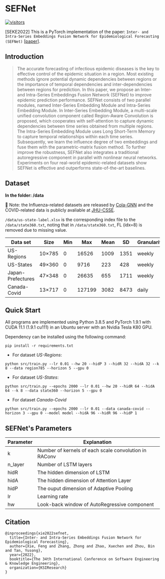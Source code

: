 [visitors-img]: https://visitor-badge.glitch.me/badge?page_id=Xiefeng69.SEFNet
[repo-url]: https://github.com/Xiefeng69/SEFNet

# SEFNet

[![visitors][visitors-img]][repo-url]

[SEKE2022] This is a PyTorch implementation of the paper: `Inter- and Intra-Series Embeddings Fusion Network for Epidemiological Forecasting (SEFNet)` \[[paper](http://dx.doi.org/10.18293/SEKE2022-109)\].

## Introduction
> The accurate forecasting of infectious epidemic diseases is the key to effective control of the epidemic situation in a region. Most existing methods ignore potential dynamic dependencies between regions or the importance of temporal dependencies and inter-dependencies between regions for prediction. In this paper, we propose an Inter- and Intra-Series Embeddings Fusion Network (SEFNet) to improve epidemic prediction performance. SEFNet consists of two parallel modules, named Inter-Series Embedding Module and Intra-Series Embedding Module. In Inter-Series Embedding Module, a multi-scale unified convolution component called Region-Aware Convolution is proposed, which cooperates with self-attention to capture dynamic dependencies between time series obtained from multiple regions. The Intra-Series Embedding Module uses Long Short-Term Memory to capture temporal relationships within each time series. Subsequently, we learn the influence degree of two embeddings and fuse them with the parametric-matrix fusion method. To further improve the robustness, SEFNet also integrates a traditional autoregressive component in parallel with nonlinear neural networks. Experiments on four real-world epidemic-related datasets show SEFNet is effective and outperforms state-of-the-art baselines.

## Dataset
**In the folder: /data**

:gift_heart: Note: the Influenza-related datasets are released by [Cola-GNN](https://github.com/amy-deng/colagnn) and the COVID-related data is publicly avaliable at [JHU-CSSE](https://github.com/CSSEGISandData/COVID-19).

`/data/us-state-label.xlsx` is the corresponding index file to the `/data/state360.txt`, noting that in `/data/state360.txt`, FL (idx=8) is removed due to missing value.

|  Data set   | Size  |  Min  | Max  | Mean  | SD  |  Granularity
|  ----  | ----  |  ----  | ----  |  ----  | ----  | ----  |
| US-Regions  |  10×785 | 0 |  16526 | 1009 | 1351 | weekly
| US-States  |  49×360 | 0 | 9716 | 223 | 428 | weekly
| Japan-Prefectures  |  47×348 | 0 |  26635 | 655 | 1711 | weekly
| Canada-Covid  |  13×717 | 0 | 127199 | 3082 | 8473 | daily

## Quick Start

All programs are implemented using Python 3.8.5 and PyTorch 1.9.1 with CUDA 11.1 (1.9.1 cu111) in an Ubuntu server with an Nvidia Tesla K80 GPU.

Dependency can be installed using the following command:
```shell
pip install -r requirements.txt
```

+ For dataset *US-Regions*:
```shell
python src/train.py --lr 0.01 --hw 20 --hidP 3 --hidR 32 --hidA 32 --k 8 --data region785 --horizon 5 --gpu 0
```
+ For dataset *US-States*:
```shell
python src/train.py --epochs 2000 --lr 0.01 --hw 20 --hidR 64 --hidA 64 --k 8 --data state360 --horizon 5 --gpu 0
```
+ For dataset *Canada-Covid*
```shell
python src/train.py --epochs 2000 --lr 0.01 --data canada-covid --horizon 3 --gpu 0 --model model --hidA 96 --hidR 96 --hidP 1
```

## SEFNet's Parameters
|  Parameter | Explanation |
|  ---- | ----  |
| k | Number of kernels of each scale convolution in RAConv |
| n_layer | Number of LSTM layers  |
| hidR | The hidden dimension of LSTM |
| hidA | The hidden dimension of Attention Layer |
| hidP | The ouput dimension of Adaptive Pooling |
| lr | Learning rate |
| hw | Look-back window of AutoRegressive component |

## Citation
```
@inproceedings{xie2022sefnet,
  title={Inter- and Intra-Series Embeddings Fusion Network for Epidemiological Forecasting},
  author={Xie, Feng and Zhang, Zhong and Zhao, Xuechen and Zhou, Bin and Tan, Yusong},
  year={2022},
  booktitle={The 34th International Conference on Software Engineering & Knowledge Engineering},
  organization={KSIResearch}
}
```
